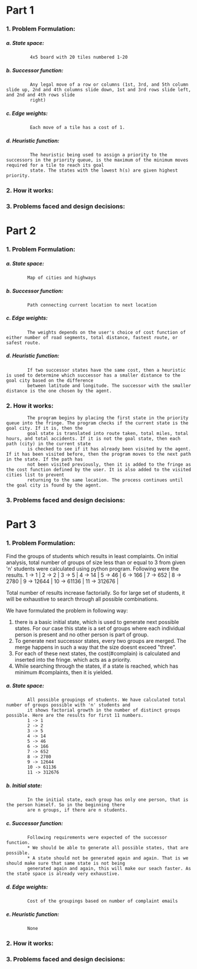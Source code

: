# Part 1
### 1. Problem Formulation:
   ##### a. State space: 
             4x5 board with 20 tiles numbered 1-20
   ##### b. Successor function: 
             Any legal move of a row or columns (1st, 3rd, and 5th column slide up, 2nd and 4th columns slide down, 1st and 3rd rows slide left, and 2nd and 4th rows slide
             right)
   ##### c. Edge weights: 
             Each move of a tile has a cost of 1.
   ##### d. Heuristic function: 
             The heuristic being used to assign a priority to the successors in the priority queue, is the maximum of the minimum moves required for a tile to reach its goal
             state. The states with the lowest h(s) are given highest priority.
### 2. How it works:
      
### 3. Problems faced and design decisions:
      

# Part 2
### 1. Problem Formulation:
  ##### a. State space: 
            Map of cities and highways
  ##### b. Successor function: 
            Path connecting current location to next location
  ##### c. Edge weights: 
            The weights depends on the user's choice of cost function of either number of road segments, total distance, fastest route, or safest route. 
  ##### d. Heuristic function: 
            If two successor states have the same cost, then a heuristic is used to determine which successor has a smaller distance to the goal city based on the difference
            between latitude and longitude. The successor with the smaller distance is the one chosen by the agent. 
### 2. How it works:
            The program begins by placing the first state in the priority queue into the fringe. The program checks if the current state is the goal city. If it is, then the
            goal state is translated into route taken, total miles, total hours, and total accidents. If it is not the goal state, then each path (city) in the current state
            is checked to see if it has already been visited by the agent. If it has been visited before, then the program moves to the next path in the state. If the path has
            not been visited previously, then it is added to the fringe as the cost function defined by the user. It is also added to the visited cities list to prevent
            returning to the same location. The process continues until the goal city is found by the agent. 
### 3. Problems faced and design decisions:

# Part 3
### 1. Problem Formulation:
Find the groups of students which results in least complaints. On initial analysis, total number of groups of size less 
than or equal to 3 from given 'n' students were calculated using python program.
Following were the results.
1 -> 1 |
2 -> 2 |
3 -> 5 |
4 -> 14 |
5 -> 46 |
6 -> 166 |
7 -> 652 |
8 -> 2780 |
9 -> 12644 |
10 -> 61136 |
11 -> 312676 |

Total number of results increase factorially. So for large set of students, it will be exhaustive to search through all 
possible combinations. 

We have formulated the problem in following way:
1) there is a basic initial state, which is used to generate next possible states. For our case this state is a set of 
   groups where each individual person is present and no other person is part of group.
2) To generate next successor states, every two groups are merged. The merge happens in such a way that the size doesnt 
   exceed "three".
3) For each of these next states, the cost(#complain) is calculated and inserted into the fringe. which acts as a priority.
4) While searching through the states, if a state is reached, which has minimum #complaints, then it is yielded.


  ##### a. State space: 
            All possible groupings of students. We have calculated total number of groups possible with 'n' students and
            it shows factorial growth in the number of distinct groups possible. Here are the results for first 11 numbers.
            1 -> 1 
            2 -> 2 
            3 -> 5 
            4 -> 14 
            5 -> 46 
            6 -> 166 
            7 -> 652 
            8 -> 2780 
            9 -> 12644 
            10 -> 61136 
            11 -> 312676
  ##### b. Initial state:
            In the initial state, each group has only one person, that is the person himself. So in the beginning there
            are n groups, if there are n students.
  ##### c. Successor function: 
            Following requirements were expected of the successor function.
            * We should be able to generate all possible states, that are possible.
            * A state should not be generated again and again. That is we should make sure that same state is not being 
            generated again and again, this will make our seach faster. As the state space is already very exhaustive.

            
            
  ##### d. Edge weights: 
            Cost of the groupings based on number of complaint emails
  ##### e. Heuristic function: 
            None
### 2. How it works:
### 3. Problems faced and design decisions:
